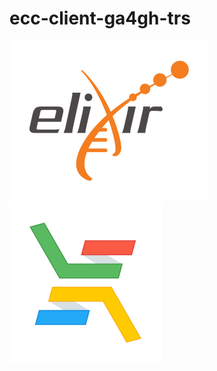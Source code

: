 # ecc-client-ga4gh-trs

[//]: # (TODO: Add doc link)

[![logo-elixir][logo-elixir]][elixir]
[![logo-elixir-cloud-aai][logo-elixir-cloud-aai]][elixir-cloud-aai]


[elixir]: https://elixir-europe.org/
[elixir-cloud-aai]: https://elixir-cloud.dcc.sib.swiss/
[logo-elixir]: images/logo-elixir.svg
[logo-elixir-cloud-aai]: images/logo-elixir-cloud-aai.svg
